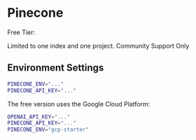 # Pinecone

Free Tier:

Limited to one index and one project.
Community Support Only

## Environment Settings

```sh
PINECONE_ENV="..."
PINECONE_API_KEY="..."
```

The free version uses the Google Cloud Platform:

```sh
OPENAI_API_KEY="..."
PINECONE_API_KEY="..."
PINECONE_ENV="gcp-starter"
```